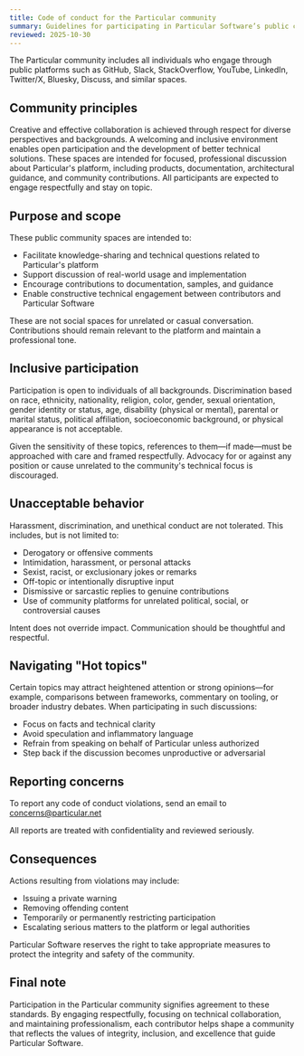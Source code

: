 ```yaml
---
title: Code of conduct for the Particular community
summary: Guidelines for participating in Particular Software’s public community spaces, including GitHub, Slack, Discuss, and other platforms.
reviewed: 2025-10-30
---
```


The Particular community includes all individuals who engage through public platforms such as GitHub, Slack, StackOverflow, YouTube, LinkedIn, Twitter/X, Bluesky, Discuss, and similar spaces.

## Community principles

Creative and effective collaboration is achieved through respect for diverse perspectives and backgrounds. A welcoming and inclusive environment enables open participation and the development of better technical solutions. These spaces are intended for focused, professional discussion about Particular's platform, including products, documentation, architectural guidance, and community contributions.
All participants are expected to engage respectfully and stay on topic.


## Purpose and scope

These public community spaces are intended to:

- Facilitate knowledge-sharing and technical questions related to Particular's platform
- Support discussion of real-world usage and implementation
- Encourage contributions to documentation, samples, and guidance
- Enable constructive technical engagement between contributors and Particular Software

These are not social spaces for unrelated or casual conversation. Contributions should remain relevant to the platform and maintain a professional tone.


## Inclusive participation

Participation is open to individuals of all backgrounds. Discrimination based on race, ethnicity, nationality, religion, color, gender, sexual orientation, gender identity or status, age, disability (physical or mental), parental or marital status, political affiliation, socioeconomic background, or physical appearance is not acceptable.

Given the sensitivity of these topics, references to them—if made—must be approached with care and framed respectfully. Advocacy for or against any position or cause unrelated to the community's technical focus is discouraged.


## Unacceptable behavior

Harassment, discrimination, and unethical conduct are not tolerated. This includes, but is not limited to:

- Derogatory or offensive comments
- Intimidation, harassment, or personal attacks
- Sexist, racist, or exclusionary jokes or remarks
- Off-topic or intentionally disruptive input
- Dismissive or sarcastic replies to genuine contributions
- Use of community platforms for unrelated political, social, or controversial causes

Intent does not override impact. Communication should be thoughtful and respectful.


## Navigating "Hot topics"

Certain topics may attract heightened attention or strong opinions—for example, comparisons between frameworks, commentary on tooling, or broader industry debates. When participating in such discussions:

- Focus on facts and technical clarity
- Avoid speculation and inflammatory language
- Refrain from speaking on behalf of Particular unless authorized
- Step back if the discussion becomes unproductive or adversarial


## Reporting concerns

To report any code of conduct violations, send an email to concerns@particular.net

All reports are treated with confidentiality and reviewed seriously.


## Consequences

Actions resulting from violations may include:

- Issuing a private warning
- Removing offending content
- Temporarily or permanently restricting participation
- Escalating serious matters to the platform or legal authorities

Particular Software reserves the right to take appropriate measures to protect the integrity and safety of the community.


## Final note

Participation in the Particular community signifies agreement to these standards. By engaging respectfully, focusing on technical collaboration, and maintaining professionalism, each contributor helps shape a community that reflects the values of integrity, inclusion, and excellence that guide Particular Software.